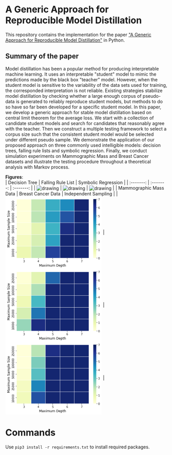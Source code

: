 # A Generic Approach for Reproducible Model Distillation

This repository contains the implementation for the paper ["A Generic Approach for Reproducible Model
Distillation"](https://arxiv.org/abs/2211.12631) in Python. 

## Summary of the paper

Model distillation has been a popular method for producing interpretable machine learning. It uses an interpretable "student" model to mimic the predictions made by the black box "teacher" model. However, when the student model is sensitive to the variability of the data sets used for training, the corresponded interpretation is not reliable. Existing strategies stabilize model distillation by checking whether a large enough corpus of pseudo-data is generated to reliably reproduce student models, but methods to do so have so far been developed for a specific student model. In this paper, we develop a generic approach for stable model distillation based on central limit theorem for the average loss. We start with a collection of candidate student models and search for candidates that reasonably agree with the teacher. Then we construct a multiple testing framework to select a corpus size such that the consistent student model would be selected under different pseudo sample. We demonstrate the application of our proposed approach on three commonly used intelligible models: decision trees, falling rule lists and symbolic regression. Finally, we conduct simulation experiments on Mammographic Mass and Breast Cancer datasets and illustrate the testing procedure throughout a theoretical analysis with Markov process.

**Figures**:  
| Decision Tree | Falling Rule List | Symbolic Regression |
| :-------:    |  :-------: |  :-------: | 
| <img align="center" src="tree.png" alt="drawing" width="300">   | <img align="center" src="FRL.png" alt="drawing" width="300" > | <img align="center" src="symbolic.png" alt="drawing" width="300" > |
| Mammographic Mass Data | Breast Cancer Data |  Independent Sampling |
| <img align="center" src="heatmap1.png" alt="drawing" width="300">   | <img align="center" src="heatmap2.png" alt="drawing" width="300" > | <img align="center" src="heatmap_ind.png" alt="drawing" width="300" > |

# Commands
Use `pip3 install -r requirements.txt` to install required packages.
